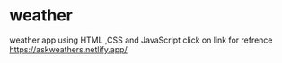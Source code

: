 # weather
weather app using HTML ,CSS and JavaScript 
click on link for refrence 
https://askweathers.netlify.app/
